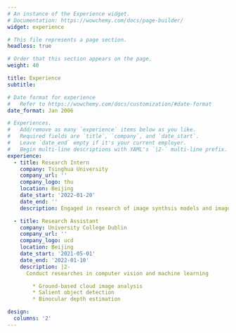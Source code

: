 ```yaml
---
# An instance of the Experience widget.
# Documentation: https://wowchemy.com/docs/page-builder/
widget: experience

# This file represents a page section.
headless: true

# Order that this section appears on the page.
weight: 40

title: Experience
subtitle:

# Date format for experience
#   Refer to https://wowchemy.com/docs/customization/#date-format
date_format: Jan 2006

# Experiences.
#   Add/remove as many `experience` items below as you like.
#   Required fields are `title`, `company`, and `date_start`.
#   Leave `date_end` empty if it's your current employer.
#   Begin multi-line descriptions with YAML's `|2-` multi-line prefix.
experience:
  - title: Research Intern
    company: Tsinghua University
    company_url: ''
    company_logo: thu
    location: Beijing
    date_start: '2022-01-20'
    date_end: ''
    description: Engaged in research of image synthsis models and image style manipulation

  - title: Research Assistant
    company: University College Dublin
    company_url: ''
    company_logo: ucd
    location: Beijing
    date_start: '2021-05-01'
    date_end: '2022-01-10'
    description: |2-
      Conduct researches in computer vision and machine learning

        * Ground-based cloud image analysis
        * Salient object detection
        * Binocular depth estimation

design:
  columns: '2'
---
```

